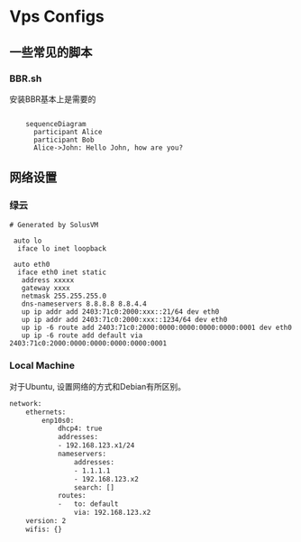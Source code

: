 # Vps Configs

## 一些常见的脚本


### BBR.sh

安装BBR基本上是需要的

```{mermaid}

    sequenceDiagram
      participant Alice
      participant Bob
      Alice->John: Hello John, how are you?
```


## 网络设置

### 绿云

```
# Generated by SolusVM

 auto lo
  iface lo inet loopback

 auto eth0
  iface eth0 inet static
   address xxxxx
   gateway xxxx
   netmask 255.255.255.0
   dns-nameservers 8.8.8.8 8.8.4.4
   up ip addr add 2403:71c0:2000:xxx::21/64 dev eth0
   up ip addr add 2403:71c0:2000:xxx::1234/64 dev eth0
   up ip -6 route add 2403:71c0:2000:0000:0000:0000:0000:0001 dev eth0
   up ip -6 route add default via 2403:71c0:2000:0000:0000:0000:0000:0001
```

### Local Machine

对于Ubuntu, 设置网络的方式和Debian有所区别。

```bash
network:
    ethernets:
        enp10s0:
            dhcp4: true
            addresses:
            - 192.168.123.x1/24
            nameservers:
                addresses:
                - 1.1.1.1
                - 192.168.123.x2
                search: []
            routes:
            -   to: default
                via: 192.168.123.x2
    version: 2
    wifis: {}
```

```


